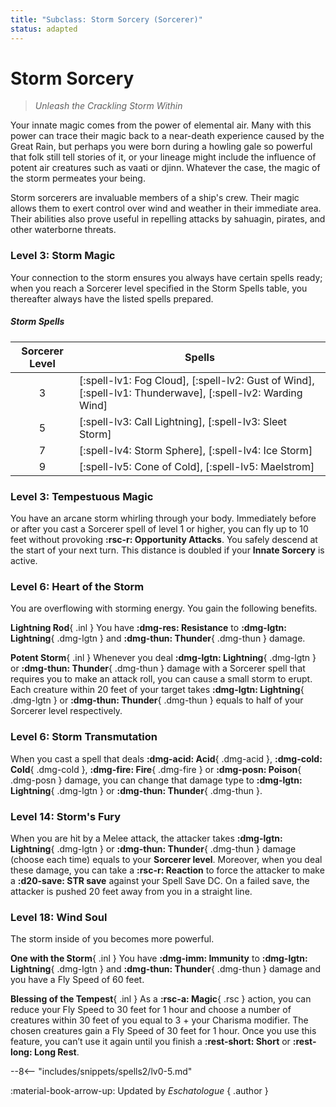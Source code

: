 ```yaml
---
title: "Subclass: Storm Sorcery (Sorcerer)"
status: adapted
---
```


<p style="display:none">
Unleash the Crackling Storm Within
</p>

# Storm Sorcery

> *Unleash the Crackling Storm Within*

Your innate magic comes from the power of elemental air. Many with this power can trace their magic back to a near-death experience caused by the Great Rain, but perhaps you were born during a howling gale so powerful that folk still tell stories of it, or your lineage might include the influence of potent air creatures such as vaati or djinn. Whatever the case, the magic of the storm permeates your being.

Storm sorcerers are invaluable members of a ship's crew. Their magic allows them to exert control over wind and weather in their immediate area. Their abilities also prove useful in repelling attacks by sahuagin, pirates, and other waterborne threats.

### Level 3: Storm Magic

Your connection to the storm ensures you always have certain spells ready; when you reach a Sorcerer level specified in the Storm Spells table, you thereafter always have the listed spells prepared.

##### Storm Spells

| Sorcerer Level | Spells |
|:-:|---|
| 3 | [:spell-lv1: Fog Cloud], [:spell-lv2: Gust of Wind], [:spell-lv1: Thunderwave], [:spell-lv2: Warding Wind] |
| 5 | [:spell-lv3: Call Lightning], [:spell-lv3: Sleet Storm] |
| 7 | [:spell-lv4: Storm Sphere], [:spell-lv4: Ice Storm] |
| 9 | [:spell-lv5: Cone of Cold], [:spell-lv5: Maelstrom] |

### Level 3: Tempestuous Magic

You have an arcane storm whirling through your body. Immediately before or after you cast a Sorcerer spell of level 1 or higher, you can fly up to 10 feet without provoking **:rsc-r: Opportunity Attacks**. You safely descend at the start of your next turn. This distance is doubled if your **Innate Sorcery** is active.

### Level 6: Heart of the Storm

You are overflowing with storming energy. You gain the following benefits.

**Lightning Rod**{ .inl } You have **:dmg-res: Resistance** to **:dmg-lgtn: Lightning**{ .dmg-lgtn } and **:dmg-thun: Thunder**{ .dmg-thun } damage.

**Potent Storm**{ .inl } Whenever you deal **:dmg-lgtn: Lightning**{ .dmg-lgtn } or **:dmg-thun: Thunder**{ .dmg-thun } damage with a Sorcerer spell that requires you to make an attack roll, you can cause a small storm to erupt. Each creature within 20 feet of your target takes **:dmg-lgtn: Lightning**{ .dmg-lgtn } or **:dmg-thun: Thunder**{ .dmg-thun } equals to half of your Sorcerer level respectively.

### Level 6: Storm Transmutation

When you cast a spell that deals **:dmg-acid: Acid**{ .dmg-acid }, **:dmg-cold: Cold**{ .dmg-cold }, **:dmg-fire: Fire**{ .dmg-fire } or **:dmg-posn: Poison**{ .dmg-posn } damage, you can change that damage type to **:dmg-lgtn: Lightning**{ .dmg-lgtn } or **:dmg-thun: Thunder**{ .dmg-thun }.

### Level 14: Storm's Fury

When you are hit by a Melee attack, the attacker takes **:dmg-lgtn: Lightning**{ .dmg-lgtn } or **:dmg-thun: Thunder**{ .dmg-thun } damage (choose each time) equals to your **Sorcerer level**. Moreover, when you deal these damage, you can take a **:rsc-r: Reaction** to force the attacker to make a **:d20-save: STR save** against your Spell Save DC. On a failed save, the attacker is pushed 20 feet away from you in a straight line.

### Level 18: Wind Soul

The storm inside of you becomes more powerful.

**One with the Storm**{ .inl } You have **:dmg-imm: Immunity** to **:dmg-lgtn: Lightning**{ .dmg-lgtn } and **:dmg-thun: Thunder**{ .dmg-thun } damage and you have a Fly Speed of 60 feet.

**Blessing of the Tempest**{ .inl } As a **:rsc-a: Magic**{ .rsc } action, you can reduce your Fly Speed to 30 feet for 1 hour and choose a number of creatures within 30 feet of you equal to 3 + your Charisma modifier. The chosen creatures gain a Fly Speed of 30 feet for 1 hour. Once you use this feature, you can’t use it again until you finish a **:rest-short: Short** or **:rest-long: Long Rest**.

--8<-- "includes/snippets/spells2/lv0-5.md"

:material-book-arrow-up: Updated by *Eschatologue*
{ .author }
